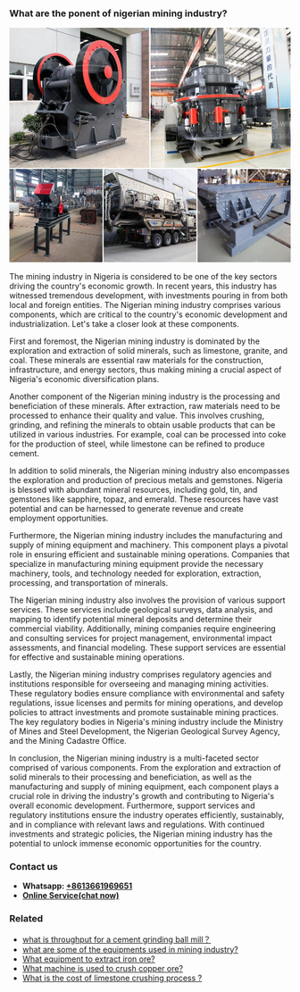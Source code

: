 <h3>What are the ponent of nigerian mining industry?</h3><img src='1701742529.jpg' alt=''><p>The mining industry in Nigeria is considered to be one of the key sectors driving the country's economic growth. In recent years, this industry has witnessed tremendous development, with investments pouring in from both local and foreign entities. The Nigerian mining industry comprises various components, which are critical to the country's economic development and industrialization. Let's take a closer look at these components.</p><p>First and foremost, the Nigerian mining industry is dominated by the exploration and extraction of solid minerals, such as limestone, granite, and coal. These minerals are essential raw materials for the construction, infrastructure, and energy sectors, thus making mining a crucial aspect of Nigeria's economic diversification plans.</p><p>Another component of the Nigerian mining industry is the processing and beneficiation of these minerals. After extraction, raw materials need to be processed to enhance their quality and value. This involves crushing, grinding, and refining the minerals to obtain usable products that can be utilized in various industries. For example, coal can be processed into coke for the production of steel, while limestone can be refined to produce cement.</p><p>In addition to solid minerals, the Nigerian mining industry also encompasses the exploration and production of precious metals and gemstones. Nigeria is blessed with abundant mineral resources, including gold, tin, and gemstones like sapphire, topaz, and emerald. These resources have vast potential and can be harnessed to generate revenue and create employment opportunities.</p><p>Furthermore, the Nigerian mining industry includes the manufacturing and supply of mining equipment and machinery. This component plays a pivotal role in ensuring efficient and sustainable mining operations. Companies that specialize in manufacturing mining equipment provide the necessary machinery, tools, and technology needed for exploration, extraction, processing, and transportation of minerals.</p><p>The Nigerian mining industry also involves the provision of various support services. These services include geological surveys, data analysis, and mapping to identify potential mineral deposits and determine their commercial viability. Additionally, mining companies require engineering and consulting services for project management, environmental impact assessments, and financial modeling. These support services are essential for effective and sustainable mining operations.</p><p>Lastly, the Nigerian mining industry comprises regulatory agencies and institutions responsible for overseeing and managing mining activities. These regulatory bodies ensure compliance with environmental and safety regulations, issue licenses and permits for mining operations, and develop policies to attract investments and promote sustainable mining practices. The key regulatory bodies in Nigeria's mining industry include the Ministry of Mines and Steel Development, the Nigerian Geological Survey Agency, and the Mining Cadastre Office.</p><p>In conclusion, the Nigerian mining industry is a multi-faceted sector comprised of various components. From the exploration and extraction of solid minerals to their processing and beneficiation, as well as the manufacturing and supply of mining equipment, each component plays a crucial role in driving the industry's growth and contributing to Nigeria's overall economic development. Furthermore, support services and regulatory institutions ensure the industry operates efficiently, sustainably, and in compliance with relevant laws and regulations. With continued investments and strategic policies, the Nigerian mining industry has the potential to unlock immense economic opportunities for the country.</p><h3>Contact us</h3><ul><li><strong>Whatsapp:&nbsp;<a href="https://wa.me/8613661969651">+8613661969651</a></strong></li><li><a href="https://swt.shibang-china.com/?git&amp;zhl&amp;What are the ponent of nigerian mining industry"><strong>Online Service(chat now)</strong></a></li></ul><h3>Related</h3><ul><li><a href='what is throughput for a cement grinding ball mill？.md'>what is throughput for a cement grinding ball mill？</a></li><li><a href='what are some of the equipments used in mining industry.md'>what are some of the equipments used in mining industry?</a></li><li><a href='What equipment to extract iron ore.md'>What equipment to extract iron ore?</a></li><li><a href='What machine is used to crush copper ore.md'>What machine is used to crush copper ore?</a></li><li><a href='What is the cost of limestone crushing process .md'>What is the cost of limestone crushing process ?</a></li></ul>